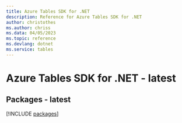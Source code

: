 ```yaml
---
title: Azure Tables SDK for .NET
description: Reference for Azure Tables SDK for .NET
author: christothes
ms.author: chriss
ms.data: 04/05/2023
ms.topic: reference
ms.devlang: dotnet
ms.service: tables
---
```

# Azure Tables SDK for .NET - latest
## Packages - latest
[!INCLUDE [packages](tables-index.md)]